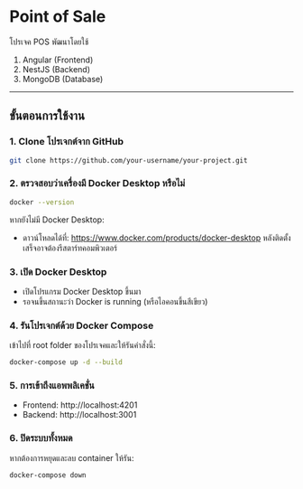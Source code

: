 # Point of Sale

โปรเจค POS พัฒนาโดยใช้

1. Angular (Frontend)
2. NestJS (Backend)
3. MongoDB (Database)

---

## ขั้นตอนการใช้งาน

### 1. Clone โปรเจกต์จาก GitHub

```bash
git clone https://github.com/your-username/your-project.git
```

### 2. ตรวจสอบว่าเครื่องมี Docker Desktop หรือไม่

```bash
docker --version
```

หากยังไม่มี Docker Desktop:

- ดาวน์โหลดได้ที่: https://www.docker.com/products/docker-desktop หลังติดตั้งเสร็จอาจต้องรีสตาร์ทคอมพิวเตอร์

### 3. เปิด Docker Desktop

- เปิดโปรแกรม Docker Desktop ขึ้นมา
- รอจนขึ้นสถานะว่า Docker is running (หรือไอคอนขึ้นสีเขียว)

### 4. รันโปรเจกต์ด้วย Docker Compose

เข้าไปที่ root folder ของโปรเจคและให้รันคำสั่งนี้:

```bash
docker-compose up -d --build
```

### 5. การเข้าถึงแอพพลิเคชั่น

- Frontend: http://localhost:4201
- Backend: http://localhost:3001

### 6. ปิดระบบทั้งหมด

หากต้องการหยุดและลบ container ให้รัน:

```bash
docker-compose down
```
